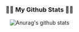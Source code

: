 <h3 align="center">👩‍💻 My Github Stats 👩‍💻</h3>
<div align="center">

![Anurag's github stats](https://github-readme-stats.vercel.app/api?username=IamAnjaehyun&show_icons=true&theme=tokyonight)
